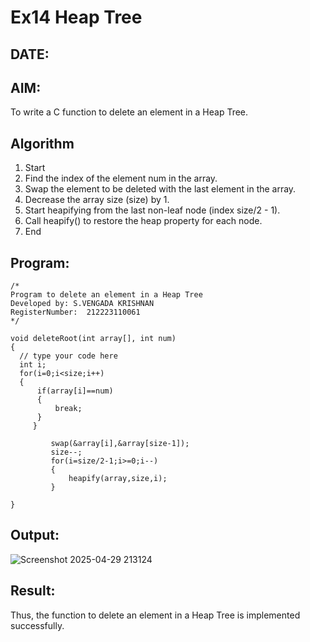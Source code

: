 # Ex14 Heap Tree
## DATE:
## AIM:
To write a C function to delete an element in a Heap Tree.

## Algorithm

1.	Start
2.	Find the index of the element num in the array.
3.	Swap the element to be deleted with the last element in the array.
4.	Decrease the array size (size) by 1.
5.	Start heapifying from the last non-leaf node (index size/2 - 1).
6.	Call heapify() to restore the heap property for each node.
7.	End
 
## Program:
```
/*
Program to delete an element in a Heap Tree
Developed by: S.VENGADA KRISHNAN
RegisterNumber:  212223110061
*/
```
```
void deleteRoot(int array[], int num)
{
  // type your code here
  int i;
  for(i=0;i<size;i++)
  {
      if(array[i]==num)
      {
          break;
      }
     }
    
         swap(&array[i],&array[size-1]);
         size--;
         for(i=size/2-1;i>=0;i--)
         {
             heapify(array,size,i);
         }
     
}
```
## Output:
![Screenshot 2025-04-29 213124](https://github.com/user-attachments/assets/fe7851e9-f91f-4dc4-88b3-c1df229d9f4f)


## Result:
Thus, the function to delete an element in a Heap Tree is implemented successfully.
